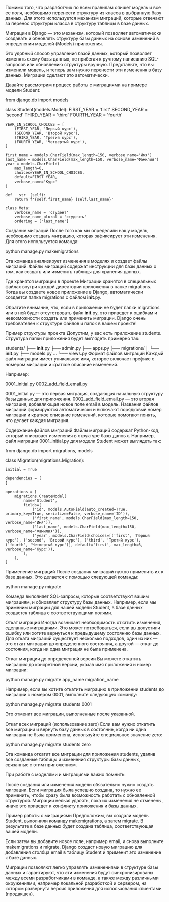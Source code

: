 Помимо того, что разработчик по всем правилам опишет модель и все ее поля, 
необходимо перенести структуру из класса в выбранную базу данных. Для этого используется механизм миграций, 
которые отвечают за перенос структуры класса в структуру таблицы в базе данных.

Миграции в Django — это механизм, который позволяет автоматически создавать и 
обновлять структуру базы данных на основе изменений в определении моделей (Models) приложения.

Это удобный способ управления базой данных, который позволяет изменять схему базы данных, 
не прибегая к ручному написанию SQL-запросов или обновлению структуры вручную. Представьте, что вы изменили модель, 
и теперь вам нужно перенести эти изменения в базу данных. Миграции сделают это автоматически.

Давайте рассмотрим процесс работы с миграциями на примере модели Student:

from django.db import models

class Student(models.Model):
    FIRST_YEAR = 'first'
    SECOND_YEAR = 'second'
    THIRD_YEAR = 'third'
    FOURTH_YEAR = 'fourth'

    YEAR_IN_SCHOOL_CHOICES = [
        (FIRST_YEAR, 'Первый курс'),
        (SECOND_YEAR, 'Второй курс'),
        (THIRD_YEAR, 'Третий курс'),
        (FOURTH_YEAR, 'Четвертый курс'),
    ]

    first_name = models.CharField(max_length=150, verbose_name='Имя')
    last_name = models.CharField(max_length=150, verbose_name='Фамилия')
    year = models.CharField(
        max_length=6,
        choices=YEAR_IN_SCHOOL_CHOICES,
        default=FIRST_YEAR,
        verbose_name='Курс'
    )

    def __str__(self):
        return f'{self.first_name} {self.last_name}'

    class Meta:
        verbose_name = 'студент'
        verbose_name_plural = 'студенты'
        ordering = ['last_name']

Создание миграций
После того как мы определили нашу модель, необходимо создать миграцию, которая зафиксирует эти изменения. 
Для этого используется команда:

python manage.py makemigrations

Эта команда анализирует изменения в моделях и создает файлы миграций. 
Файлы миграций содержат инструкции для базы данных о том, как создать или изменить таблицы для хранения данных.

Где хранятся миграции в проекте
Миграции хранятся в специальных файлах внутри каждой директории приложения в папке migrations. 
Когда вы создаете новое приложение в Django, автоматически создается папка migrations с файлом __init__.py.

Обратите внимание, что, если в приложении не будет папки migrations или в ней будет отсутствовать файл __init__.py, 
это приведет к ошибкам и невозможности создать или применить миграции. Django очень требователен к структуре файлов и 
папок в вашем проекте!

Пример структуры проекта
Допустим, у вас есть приложение students. Структура папки приложения будет выглядеть примерно так:

students/
├── __init__.py
├── admin.py
├── apps.py
├── migrations/
│   └── __init__.py
├── models.py
...
└── views.py
Формат файлов миграций
Каждый файл миграции имеет уникальное имя, которое включает префикс с номером миграции и краткое описание изменений.

Например:

0001_initial.py
0002_add_field_email.py

0001_initial.py — это первая миграция, создающая начальную структуру базы данных для приложения.
0002_add_field_email.py — это вторая миграция, добавляющая новое поле email в модель.
Названия файлов миграций формируются автоматически и включают порядковый номер миграции и краткое описание изменений, 
которые помогают понять, что делает каждая миграция.

Содержание файлов миграций
Файлы миграций содержат Python-код, который описывает изменения в структуре базы данных. Например, 
файл миграции 0001_initial.py для модели Student может выглядеть так:

from django.db import migrations, models

class Migration(migrations.Migration):

    initial = True

    dependencies = [
    ]

    operations = [
        migrations.CreateModel(
            name='Student',
            fields=[
                ('id', models.AutoField(auto_created=True, primary_key=True, serialize=False, verbose_name='ID')),
                ('first_name', models.CharField(max_length=150, verbose_name='Имя')),
                ('last_name', models.CharField(max_length=150, verbose_name='Фамилия')),
                ('year', models.CharField(choices=[('first', 'Первый курс'), ('second', 'Второй курс'), ('third', 'Третий курс'), ('fourth', 'Четвертый курс')], default='first', max_length=6, verbose_name='Курс')),
            ],
        ),
    ]
Применение миграций
После создания миграций нужно применить их к базе данных. Это делается с помощью следующей команды:

python manage.py migrate

Команда выполняет SQL-запросы, которые соответствуют вашим миграциям, и обновляет структуру базы данных. 
Например, если мы применим миграции для нашей модели Student, в базе данных создастся таблица с соответствующими полями.

Откат миграций
Иногда возникает необходимость откатить изменения, сделанные миграциями. 
Это может потребоваться, если вы допустили ошибку или хотите вернуться к предыдущему состоянию базы данных. 
Для отката миграций существует несколько подходов, один из них — это откат миграции до определенного состояния, 
а другой — откат до состояния, когда ни одна миграция не была применена.

Откат миграции до определенной версии
Вы можете откатить миграцию до конкретной версии, указав имя приложения и номер миграции:

python manage.py migrate app_name migration_name

Например, если вы хотите откатить миграцию в приложении students до миграции с номером 0001, 
выполните следующую команду:

python manage.py migrate students 0001

Это отменит все миграции, выполненные после указанной.

Откат всех миграций (использование zero)
Если вам нужно откатить все миграции и вернуть базу данных в состояние, когда ни одна миграция не была применена, 
используйте специальное значение zero:

python manage.py migrate students zero

Эта команда откатит все миграции для приложения students, удалив все созданные таблицы и 
изменения структуры базы данных, связанные с этим приложением.

При работе с моделями и миграциями важно помнить:

После создания или изменения модели обязательно нужно создать миграции.
Если миграция была успешно создана, то нужно ее применить, чтобы сразу была возможность работать с обновленной структурой.
Миграции нельзя удалять, пока их изменения не отменены, иначе это приведет к конфликту приложения и базы данных.


Пример работы с миграциями
Предположим, вы создали модель Student, выполнили команду makemigrations, а затем migrate. 
В результате в базе данных будет создана таблица, соответствующая вашей модели.

Если затем вы добавите новое поле, например email, и снова выполните makemigrations и migrate, 
Django создаст новую миграцию для добавления столбца email в таблицу Student и применит это изменение к базе данных.

Миграции позволяют легко управлять изменениями в структуре базы данных и гарантируют, 
что эти изменения будут синхронизированы между всеми разработчиками в команде, а также между различными окружениями, 
например локальной разработкой и сервером, 
на котором развернута версия приложения для использования клиентами (продакшен).